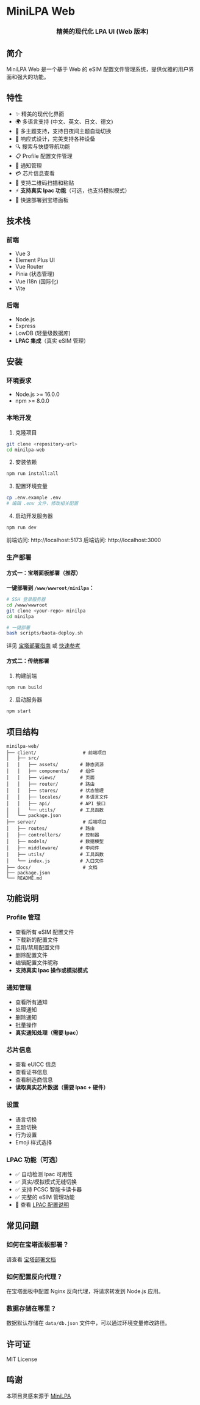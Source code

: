 # MiniLPA Web

<div align="center">
    <h3>精美的现代化 LPA UI (Web 版本)</h3>
</div>

## 简介

MiniLPA Web 是一个基于 Web 的 eSIM 配置文件管理系统，提供优雅的用户界面和强大的功能。

## 特性

- ✨ 精美的现代化界面
- 🌍 多语言支持 (中文、英文、日文、德文)
- 🎨 多主题支持，支持日夜间主题自动切换
- 📱 响应式设计，完美支持各种设备
- 🔍 搜索与快捷导航功能
- 📋 Profile 配置文件管理
- 🔔 通知管理
- 💳 芯片信息查看
- 📸 支持二维码扫描和粘贴
- ⚡ **支持真实 lpac 功能**（可选，也支持模拟模式）
- 🚀 快速部署到宝塔面板

## 技术栈

### 前端
- Vue 3
- Element Plus UI
- Vue Router
- Pinia (状态管理)
- Vue I18n (国际化)
- Vite

### 后端
- Node.js
- Express
- LowDB (轻量级数据库)
- **LPAC 集成**（真实 eSIM 管理）

## 安装

### 环境要求

- Node.js >= 16.0.0
- npm >= 8.0.0

### 本地开发

1. 克隆项目
```bash
git clone <repository-url>
cd minilpa-web
```

2. 安装依赖
```bash
npm run install:all
```

3. 配置环境变量
```bash
cp .env.example .env
# 编辑 .env 文件，修改相关配置
```

4. 启动开发服务器
```bash
npm run dev
```

前端访问: http://localhost:5173
后端访问: http://localhost:3000

### 生产部署

#### 方式一：宝塔面板部署（推荐）

**一键部署到 `/www/wwwroot/minilpa`：**

```bash
# SSH 登录服务器
cd /www/wwwroot
git clone <your-repo> minilpa
cd minilpa

# 一键部署
bash scripts/baota-deploy.sh
```

详见 [宝塔部署指南](./宝塔部署指南.md) 或 [快速参考](./快速部署到宝塔.txt)

#### 方式二：传统部署

1. 构建前端
```bash
npm run build
```

2. 启动服务器
```bash
npm start
```

## 项目结构

```
minilpa-web/
├── client/                 # 前端项目
│   ├── src/
│   │   ├── assets/        # 静态资源
│   │   ├── components/    # 组件
│   │   ├── views/         # 页面
│   │   ├── router/        # 路由
│   │   ├── stores/        # 状态管理
│   │   ├── locales/       # 多语言文件
│   │   ├── api/           # API 接口
│   │   └── utils/         # 工具函数
│   └── package.json
├── server/                 # 后端项目
│   ├── routes/            # 路由
│   ├── controllers/       # 控制器
│   ├── models/            # 数据模型
│   ├── middleware/        # 中间件
│   ├── utils/             # 工具函数
│   └── index.js           # 入口文件
├── docs/                   # 文档
├── package.json
└── README.md
```

## 功能说明

### Profile 管理
- 查看所有 eSIM 配置文件
- 下载新的配置文件
- 启用/禁用配置文件
- 删除配置文件
- 编辑配置文件昵称
- **支持真实 lpac 操作或模拟模式**

### 通知管理
- 查看所有通知
- 处理通知
- 删除通知
- 批量操作
- **真实通知处理（需要 lpac）**

### 芯片信息
- 查看 eUICC 信息
- 查看证书信息
- 查看制造商信息
- **读取真实芯片数据（需要 lpac + 硬件）**

### 设置
- 语言切换
- 主题切换
- 行为设置
- Emoji 样式选择

### LPAC 功能（可选）
- ✅ 自动检测 lpac 可用性
- ✅ 真实/模拟模式无缝切换
- ✅ 支持 PCSC 智能卡读卡器
- ✅ 完整的 eSIM 管理功能
- 📖 查看 [LPAC 配置说明](LPAC配置说明.md)

## 常见问题

### 如何在宝塔面板部署？
请查看 [宝塔部署文档](./docs/baota-deployment.md)

### 如何配置反向代理？
在宝塔面板中配置 Nginx 反向代理，将请求转发到 Node.js 应用。

### 数据存储在哪里？
数据默认存储在 `data/db.json` 文件中，可以通过环境变量修改路径。

## 许可证

MIT License

## 鸣谢

本项目灵感来源于 [MiniLPA](https://github.com/EsimMoe/MiniLPA)

